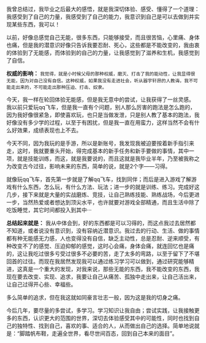我曾总结过，我毕业之后最大的感悟，就是我深切体验、感受、懂得了一个道理：我感受到了自己的力量，我感受到了自己的能力，我意识到自己是可以去做到并实现某些东西，我可以！

以前，好像总感觉自己无能，很多东西，只能够接受，而且很苦恼，心里痛、身体也痛，但是我的潜意识好像只告诉我要忍耐、死心，这些都是不能改变的，我由衷的体验到了无能感，而体验到的自己的力量，让我感觉到了滋养和生机，我感觉到了自信。

**权威的影响：**
`我觉得，就是小时候父母的那种权威，磨灭、打击了我的能动性，让我显得很无能，因为对自己没有自信。这种权威，如果我没有走进社会，听从器宇轩昂的人教诲，我不可能走出来的，不可能走出那种压迫、打击、奴隶。`

今天，我一样在轮回体验无能感，但是我无意中的尝试，让我获得了一丝灵感。
我以前只爱玩qq飞车，但是我一直有个问题，别人那么厉害的跑法是怎么跑的，因为我好像很紧急，即使喜欢玩，也只是当做发泄，只是别人教了基本的跑法，我好像没有多少学的过程，以至于有困扰，但是我一直在用蛮力，这样当然不会有什么好效果，成绩表现也上不去。

今天不同，因为我玩的是手游，所以是新账号，我发现我被迫要按着新手指引来走，这时，我就要重头开始，得完成基本的新手任务和新手要做的事情，其中一项，就是技能训练，而这，就是我要说的，而且这就是我毕业半年，乃至被我称之为改变古今过往，影响未来的东西，简单的说，就是2个字——习得。

就像玩qq飞车，首先第一步就是了解qq飞车，找到同伴；而后是进入游戏了解游戏有什么东西，怎么玩，有什么方法、玩法；进一步的就是训练、练习。完成好这几步，接下来就是大量的实战磨炼、竞技，让自己熟练技能、熟练战场，今后更进一步，当然热爱或者想达到顶尖水平，也许就要对游戏全部精通，而且生活中除了吃饭睡觉，其它时间都投入到其中···

**总结起来就是：**
我从中体会到，好的东西都是可以习得的，而这点我过去居然都不知道，或者说没有意识到，没有容纳近潜意识。我过去的行动、生活、做的事情都有种无能感无力感，人也变得没有自信，缺乏主动性，总是忍耐、逆来顺受，有种改变不了的感觉、压迫抑郁的感觉，这时心会痛，身体会痛，就连回忆也是痛的，这让我吃过很多亏受过很多不必要的苦，走了太多的弯路，以至于留下了不堪回首的过往。而现在我居然发现我可以通过练习学习可以做到，通过研究能够精进，这真是一个重大的发现，对我来说，那些无能的东西，我不能改变的东西，我现在要去改变、实现、追求，我要让自己从痛苦、孤独中走出来，让自己活出来，让自己过得开心些、幸福些。

多么简单的追求，但在我这就如同豪言壮志一般，因为这是我的切身之痛。

今后几年，要尽量的多尝试，多学习。学习知识让我自由；尝试实践，让我接触更多的东西，认识更大的范围的世界，深切去体验感受其中的可能性，同时也找到自己的独特性、找到自己，喜欢的事、适合的人，从而做出自己的选择。简单地说就是：“脚踏帆布鞋，走遍全世界，看尽世间百态，回到自己本来的面目”。
